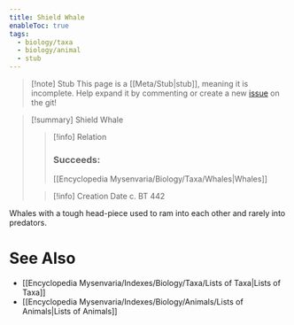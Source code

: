 ```yaml
---
title: Shield Whale
enableToc: true
tags:
  - biology/taxa
  - biology/animal
  - stub
---
```


> [!note] Stub
> This page is a [[Meta/Stub|stub]], meaning it is incomplete. Help expand it by commenting or create a new [issue](https://github.com/RagtimeGal/quartz--encyclopedia-mysenvaria/issues/new/choose) on the git!


> [!summary] Shield Whale
> > [!info] Relation
> > ### Succeeds:
> > [[Encyclopedia Mysenvaria/Biology/Taxa/Whales|Whales]]
>
> > [!info] Creation Date
> > c. BT 442

Whales with a tough head-piece used to ram into each other and rarely into predators.

# See Also
- [[Encyclopedia Mysenvaria/Indexes/Biology/Taxa/Lists of Taxa|Lists of Taxa]]
- [[Encyclopedia Mysenvaria/Indexes/Biology/Animals/Lists of Animals|Lists of Animals]]
